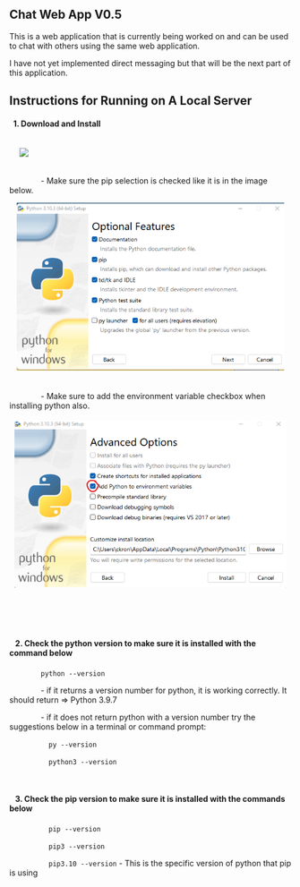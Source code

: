 ## Chat Web App V0.5

This is a web application that is currently being worked on and can be used to chat with others using the same web application.

I have not yet implemented direct messaging but that will be the next part of this application. 


## Instructions for Running on A Local Server

<h4>&ensp;1. Download and Install</h4>
<br>
&emsp; <a href="https://www.python.org/downloads/"><img src = "https://www.python.org/static/img/python-logo.png" height="50rem"></a>
<br>
<br>

&emsp;&emsp;&emsp;&emsp;- Make sure the pip selection is checked like it is  in the image below.
<br>
<center><img src = "images\first.png" height="300rem"></center>
<br>
<br>
&emsp;&emsp;&emsp;&emsp;- Make sure to add the environment variable checkbox when installing python also.

<br>
<br>
<center><img src = "images\secondPic.png" height="300rem"></center>

<br>
<br>
<br>
<br>

<h4>&ensp; 2. Check the python version to make sure it is installed with the command below</h4>

&emsp;&emsp;&emsp;&emsp;```python --version```

&emsp;&emsp;&emsp;&emsp;- if it returns a version number for python, it is working correctly. It should return =>  Python 3.9.7

&emsp;&emsp;&emsp;&emsp;- if it does not return python with a version number try the suggestions below in a terminal or command prompt: 

&emsp;&emsp;&emsp;&emsp;&emsp;```py --version```

&emsp;&emsp;&emsp;&emsp;&emsp;```python3 --version```

<br>
<h4>&ensp; 3. Check the pip version to make sure it is installed with the commands below</h4>

&emsp;&emsp;&emsp;&emsp;&emsp;```pip --version```

&emsp;&emsp;&emsp;&emsp;&emsp;```pip3 --version```

&emsp;&emsp;&emsp;&emsp;&emsp;```pip3.10 --version``` - This is the specific version of python that pip is using

